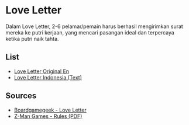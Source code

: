 Love Letter
=====================================================

Dalam Love Letter, 2-6 pelamar/pemain harus berhasil mengirimkan surat mereka ke putri kerjaan, yang mencari pasangan ideal dan terpercaya ketika putri naik tahta.


## List
* [Love Letter Original En](love-letter-original-en.pdf)
* [Love Letter Indonesia (Text)](love-letter-id.txt)


## Sources
* [Boardgamegeek - Love Letter](https://boardgamegeek.com/boardgame/277085/love-letter)
* [Z-Man Games - Rules (PDF)](https://images.zmangames.com/filer_public/5b/6c/5b6c17d7-7e0e-4b70-a311-9a6c32066010/ll-rulebook.pdf)
